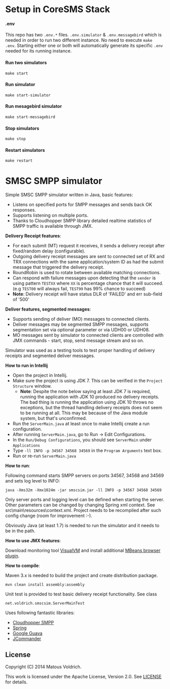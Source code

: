 Setup in CoreSMS Stack
=======

#### .env
This repo has two `.env.*` files. `.env.simulator` & `.env.messagebird` which is needed in order to run two different instance. 
No need to execute `make .env`. Starting either one or both will automatically generate its specific `.env` needed for its running instance.

#### Run two simulators
```
make start
```

#### Run simulator
```
make start-simulator
```

#### Run mesagebird simulator
```
make start-messagebird
```

#### Stop simulators
```
make stop
```

#### Restart simulators
```
make restart
```

SMSC SMPP simulator
=======

Simple SMSC SMPP simulator written in Java, basic features:

* Listens on specified ports for SMPP messages and sends back OK responses.
* Supports listening on multiple ports.
* Thanks to Cloudhopper SMPP library detailed realtime statistics of SMPP traffic is available through JMX.  

**Delivery Receipt features**:

* For each submit (MT) request it receives, it sends a delivery receipt after fixed/random delay (configurable).
* Outgoing delivery receipt messages are sent to connected set of RX and TRX connections with the same application/system ID 
as had the submit message that triggered the delivery receipt. 
* RoundRobin is used to rotate between available matching connections.
* Can respond with failure messages upon detecting that the `sender` is using pattern `TESTXX` where `XX` is percentage chance that it will succeed. (e.g `TEST00` will always fail, `TEST99` has 99% chance to succeed)
* **Note**: Delivery receipt will have status DLR of 'FAILED' and err sub-field of '500' 

**Deliver features, segmented messages**:

* Supports sending of deliver (MO) messages to connected clients.
* Deliver messages may be segmented SMPP messages, supports segmentation set via optional parameter or via UDH00 or UDH08.
* MO messages sent by simulator to connected clients are controlled with JMX commands - start, stop, send message stream and so on.

Simulator was used as a testing tools to test proper handling of delivery receipts and segmented deliver messages.  

**How to run in Intellij**

* Open the project in Intellij.
* Make sure the project is using JDK 7. This can be verified in the `Project Structure` window.
  * **Note**: Despite the note below saying at least JDK 7 is required, running the application with JDK 10 produced no delivery 
  receipts. The bad thing is running the application using JDK 10 throws no exceptions, but the thread handling delivery receipts 
  does not seem to be running at all. This may be because of the Java module system, but that's unconfirmed.
* Run the `ServerMain.java` at least once to make Intellij create a run configuration.
* After running `ServerMain.java`, go to Run -> Edit Configurations. 
* In the `Run/Debug Configurations`, you should see `ServerMain` under `Applications`
* Type `-ll INFO -p 34567 34568 34569` in the `Program Arguments` text box.
* Run or re-run `ServerMain.java`

**How to run**:

Following command starts SMPP servers on ports 34567, 34568 and 34569 and sets log level to INFO:
 
    java -Xms32m -Xmx1024m -jar smscsim.jar -ll INFO -p 34567 34568 34569

Only server ports and logging level can be defined when starting the server.
Other parameters can be changed by changing Spring xml context. See src\main\resources\context.xml. 
Project needs to be recompiled after such config change (room for improvement :-).

Obviously Java (at least 1.7) is needed to run the simulator and it needs to be in the path.

**How to use JMX features**:

Download monitoring tool [VisualVM](http://visualvm.java.net/download.html) 
and install additional [MBeans browser plugin](http://visualvm.java.net/plugins.html). 

**How to compile**:

Maven 3.x is needed to build the project and create distribution package.
 
    mvn clean install assembly:assembly

Unit test is provided to test basic delivery receipt functionality. See class

    net.voldrich.smscsim.ServerMainTest

Uses following fantastic libraries:

* [Cloudhopper SMPP](https://github.com/twitter/cloudhopper-smpp)
* [Spring](http://projects.spring.io/spring-framework/)
* [Google Guava](https://code.google.com/p/guava-libraries/)
* [JCommander](http://jcommander.org/)
 
License
-------

Copyright (C) 2014 Matous Voldrich.

This work is licensed under the Apache License, Version 2.0. See [LICENSE](License.txt) for details.